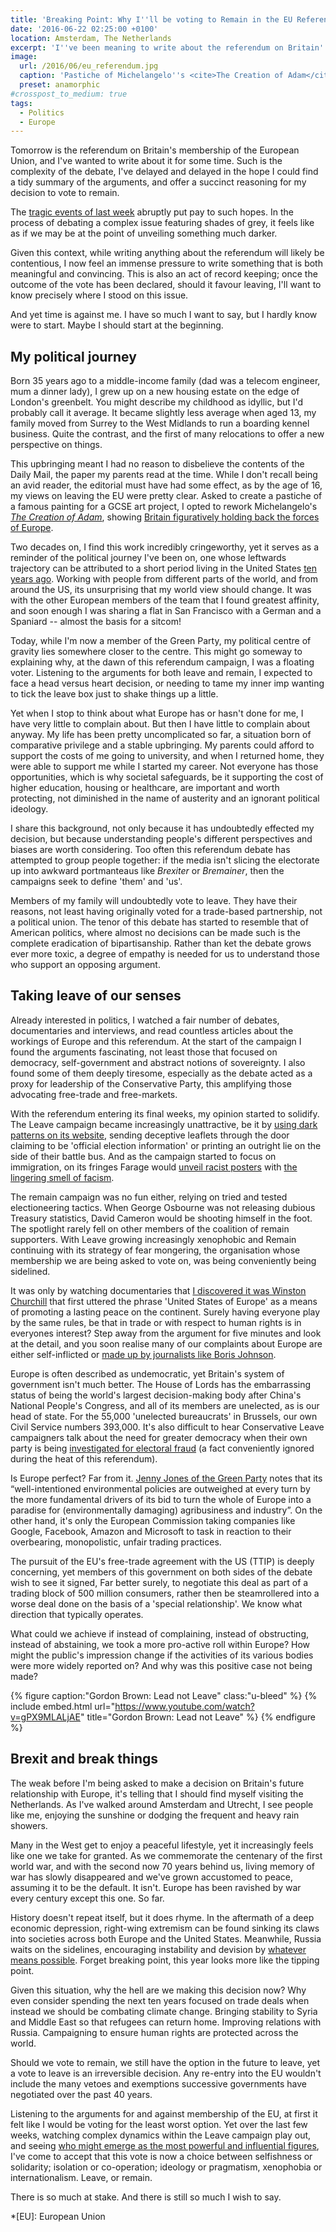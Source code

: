 ```yaml
---
title: 'Breaking Point: Why I''ll be voting to Remain in the EU Referendum'
date: '2016-06-22 02:25:00 +0100'
location: Amsterdam, The Netherlands
excerpt: 'I''ve been meaning to write about the referendum on Britain''s membership of the European Union for some time, yet such is the complexity of the debate, I''ve delayed and delayed in the hope I might finally find a neat summary of the arguments, and be able to offer a succinct reason for my decision to vote to remain. The tragic events of last week abruptly put pay to such hopes.'
image:
  url: /2016/06/eu_referendum.jpg
  caption: 'Pastiche of Michelangelo''s <cite>The Creation of Adam</cite>, a modern reworking inspired by the same exercise I carried out twenty years ago.'
  preset: anamorphic
#crosspost_to_medium: true
tags:
  - Politics
  - Europe
---
```

Tomorrow is the referendum on Britain's membership of the European Union, and I've wanted to write about it for some time. Such is the complexity of the debate, I've delayed and delayed in the hope I could find a tidy summary of the arguments, and offer a succinct reasoning for my decision to vote to remain.

The [tragic events of last week][1] abruptly put pay to such hopes. In the process of debating a complex issue featuring shades of grey, it feels like as if we may be at the point of unveiling something much darker.

Given this context, while writing anything about the referendum will likely be contentious, I now feel an immense pressure to write something that is both meaningful and convincing. This is also an act of record keeping; once the outcome of the vote has been declared, should it favour leaving, I'll want to know precisely where I stood on this issue.

And yet time is against me. I have so much I want to say, but I hardly know were to start. Maybe I should start at the beginning.

## My political journey
Born 35 years ago to a middle-income family (dad was a telecom engineer, mum a dinner lady), I grew up on a new housing estate on the edge of London's greenbelt. You might describe my childhood as idyllic, but I'd probably call it average. It became slightly less average when aged 13, my family moved from Surrey to the West Midlands to run a boarding kennel business. Quite the contrast, and the first of many relocations to offer a new perspective on things.

This upbringing meant I had no reason to disbelieve the contents of the Daily Mail, the paper my parents read at the time. While I don't recall being an avid reader, the editorial must have had some effect, as by the age of 16, my views on leaving the EU were pretty clear. Asked to create a pastiche of a famous painting for a GCSE art project, I opted to rework Michelangelo's <cite>[The Creation of Adam][2]</cite>, showing [Britain figuratively holding back the forces of Europe][3].

Two decades on, I find this work incredibly cringeworthy, yet it serves as a reminder of the political journey I've been on, one whose leftwards trajectory can be attributed to a short period living in the United States [ten years ago][4]. Working with people from different parts of the world, and from around the US, its unsurprising that my world view should change. It was with the other European members of the team that I found greatest affinity, and soon enough I was sharing a flat in San Francisco with a German and a Spaniard -- almost the basis for a sitcom!

Today, while I'm now a member of the Green Party, my political centre of gravity lies somewhere closer to the centre. This might go someway to explaining why, at the dawn of this referendum campaign, I was a floating voter. Listening to the arguments for both leave and remain, I expected to face a head versus heart decision, or needing to tame my inner imp wanting to tick the leave box just to shake things up a little.

Yet when I stop to think about what Europe has or hasn't done for me, I have very little to complain about. But then I have little to complain about anyway. My life has been pretty uncomplicated so far, a situation born of comparative privilege and a stable upbringing. My parents could afford to support the costs of me going to university, and when I returned home, they were able to support me while I started my career. Not everyone has those opportunities, which is why societal safeguards, be it supporting the cost of higher education, housing or healthcare, are important and worth protecting, not diminished in the name of austerity and an ignorant political ideology.

I share this background, not only because it has undoubtedly effected my decision, but because understanding people's different perspectives and biases are worth considering. Too often this referendum debate has attempted to group people together: if the media isn't slicing the electorate up into awkward portmanteaus like *Brexiter* or *Bremainer*, then the campaigns seek to define 'them' and 'us'.

Members of my family will undoubtedly vote to leave. They have their reasons, not least having originally voted for a trade-based partnership, not a political union. The tenor of this debate has started to resemble that of American politics, where almost no decisions can be made such is the complete eradication of bipartisanship. Rather than ket the debate grows ever more toxic, a degree of empathy is needed for us to understand those who support an opposing argument.

## Taking leave of our senses
Already interested in politics, I watched a fair number of debates, documentaries and interviews, and read countless articles about the workings of Europe and this referendum. At the start of the campaign I found the arguments fascinating, not least those that focused on democracy, self-government and abstract notions of sovereignty. I also found some of them deeply tiresome, especially as the debate acted as a proxy for leadership of the Conservative Party, this amplifying those advocating free-trade and free-markets.

With the referendum entering its final weeks, my opinion started to solidify. The Leave campaign became increasingly unattractive, be it by [using dark patterns on its website][5], sending deceptive leaflets through the door claiming to be 'official election information' or printing an outright lie on the side of their battle bus. And as the campaign started to focus on immigration, on its fringes Farage would [unveil racist posters][6] with [the lingering smell of facism][7].

The remain campaign was no fun either, relying on tried and tested electioneering tactics. When George Osbourne was not releasing dubious Treasury statistics, David Cameron would be shooting himself in the foot. The spotlight rarely fell on other members of the coalition of remain supporters. With Leave growing increasingly xenophobic and Remain continuing with its strategy of fear mongering, the organisation whose membership we are being asked to vote on, was being conveniently being sidelined.

It was only by watching documentaries that [I discovered it was Winston Churchill][8] that first uttered the phrase 'United States of Europe' as a means of promoting a lasting peace on the continent. Surely having everyone play by the same rules, be that in trade or with respect to human rights is in everyones interest? Step away from the argument for five minutes and look at the detail, and you soon realise many of our complaints about Europe are either self-inflicted or [made up by journalists like Boris Johnson][9].

Europe is often described as undemocratic, yet Britain's system of government isn't much better. The House of Lords has the embarrassing status of being the world's largest decision-making body after China's National People's Congress, and all of its members are unelected, as is our head of state. For the 55,000 'unelected bureaucrats' in Brussels, our own Civil Service numbers 393,000. It's also difficult to hear Conservative Leave campaigners talk about the need for greater democracy when their own party is being [investigated for electoral fraud][10] (a fact conveniently ignored during the heat of this referendum).

Is Europe perfect? Far from it. [Jenny Jones of the Green Party][11] notes that its “well-intentioned environmental policies are outweighed at every turn by the more fundamental drivers of its bid to turn the whole of Europe into a paradise for (environmentally damaging) agribusiness and industry”. On the other hand, it's only the European Commission taking companies like Google, Facebook, Amazon and Microsoft to task in reaction to their overbearing, monopolistic, unfair trading practices.

The pursuit of the EU's free-trade agreement with the US (TTIP) is deeply concerning, yet members of this government on both sides of the debate wish to see it signed, Far better surely, to negotiate this deal as part of a trading block of 500 million consumers, rather then be steamrollered into a worse deal done on the basis of a 'special relationship'. We know what direction that typically operates.

What could we achieve if instead of complaining, instead of obstructing, instead of abstaining, we took a more pro-active roll within Europe? How might the public's impression change if the activities of its various bodies were more widely reported on? And why was this positive case not being made?

{% figure caption:"Gordon Brown: Lead not Leave" class:"u-bleed" %}
{% include embed.html url="https://www.youtube.com/watch?v=gPX9MLALjAE" title="Gordon Brown: Lead not Leave" %}
{% endfigure %}

## Brexit and break things
The weak before I'm being asked to make a decision on Britain's future relationship with Europe, it's telling that I should find myself visiting the Netherlands. As I've walked around Amsterdam and Utrecht, I see people like me, enjoying the sunshine or dodging the frequent and heavy rain showers.

Many in the West get to enjoy a peaceful lifestyle, yet it increasingly feels like one we take for granted. As we commemorate the centenary of the first world war, and with the second now 70 years behind us, living memory of war has slowly disappeared and we've grown accustomed to peace, assuming it to be the default. It isn't. Europe has been ravished by war every century except this one. So far.

History doesn't repeat itself, but it does rhyme. In the aftermath of a deep economic depression, right-wing extremism can be found sinking its claws into societies across both Europe and the United States. Meanwhile, Russia waits on the sidelines, encouraging instability and devision by [whatever means possible][12]. Forget breaking point, this year looks more like the tipping point.

Given this situation, why the hell are we making this decision now? Why even consider spending the next ten years focused on trade deals when instead we should be combating climate change. Bringing stability to Syria and Middle East so that refugees can return home. Improving relations with Russia. Campaigning to ensure human rights are protected across the world.

Should we vote to remain, we still have the option in the future to leave, yet a vote to leave is an irreversible decision. Any re-entry into the EU wouldn't include the many vetoes and exemptions successive governments have negotiated over the past 40 years.

Listening to the arguments for and against membership of the EU, at first it felt like I would be voting for the least worst option. Yet over the last few weeks, watching complex dynamics within the Leave campaign play out, and seeing [who might emerge as the most powerful and influential figures][13], I've come to accept that this vote is now a choice between selfishness or solidarity; isolation or co-operation; ideology or pragmatism, xenophobia or internationalism. Leave, or remain.

There is so much at stake. And there is still so much I wish to say.

[1]: http://blogs.spectator.co.uk/2016/06/a-day-of-infamy/
[2]: https://en.wikipedia.org/wiki/The_Creation_of_Adam
[3]: https://twitter.com/paulrobertlloyd/status/440150465419153408
[4]: /2015/12/peaceful_reflection
[5]: http://www.bbc.com/news/36462432
[6]: http://www.theguardian.com/politics/2016/jun/16/nigel-farage-defends-ukip-breaking-point-poster-queue-of-migrants
[7]: http://www.newstatesman.com/2016/06/nigel-farage-s-anti-eu-poster-depicting-migrants-resembles-nazi-propaganda
[8]: http://www.bbc.com/news/uk-politics-eu-referendum-35996621
[9]: http://indy100.independent.co.uk/article/a-journalist-has-shared-a-story-about-boris-johnson-that-completely-undermines-his-authority-on-the-eu--bkoHJPBuVZ
[10]: /2016/05/election_expenses_exposed
[11]: https://www.theguardian.com/commentisfree/2016/jun/08/eu-reform-green-brexit
[12]: https://www.theguardian.com/football/2016/jun/18/whitehall-suspects-kremlin-links-to-russian-euro-2016-hooligans-vladimir-putin
[13]: https://nathanieltapley.com/2016/06/17/a-left-eurosceptic-voting-to-remain/

*[EU]: European Union
